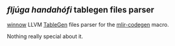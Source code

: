 ## *fljúga handahófi* tablegen files parser 
[winnow](https://github.com/winnow-rs/winnow) LLVM [TableGen](https://llvm.org/docs/TableGen/ProgRef.html) files parser for the [mlir-codegen](../mlir-codegen) macro.

Nothing really special about it.
